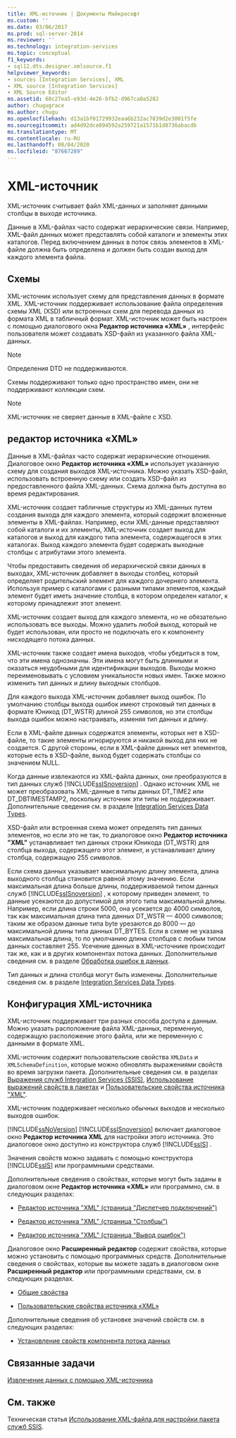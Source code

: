 ```yaml
---
title: XML-источник | Документы Майкрософт
ms.custom: ''
ms.date: 03/06/2017
ms.prod: sql-server-2014
ms.reviewer: ''
ms.technology: integration-services
ms.topic: conceptual
f1_keywords:
- sql12.dts.designer.xmlsource.f1
helpviewer_keywords:
- sources [Integration Services], XML
- XML source [Integration Services]
- XML Source Editor
ms.assetid: 68c27ea5-e93d-4e26-bfb2-d967ca0a5282
author: chugugrace
ms.author: chugu
ms.openlocfilehash: d13a1bf01729932eaa6b232ac7839d2e3001f5fe
ms.sourcegitcommit: ad4d92dce894592a259721a1571b1d8736abacdb
ms.translationtype: MT
ms.contentlocale: ru-RU
ms.lasthandoff: 08/04/2020
ms.locfileid: "87667289"
---
```

# <a name="xml-source"></a>XML-источник
  XML-источник считывает файл XML-данных и заполняет данными столбцы в выходе источника.  
  
 Данные в XML-файлах часто содержат иерархические связи. Например, XML-файл данных может представлять собой каталоги и элементы этих каталогов. Перед включением данных в поток связь элементов в XML-файле должна быть определена и должен быть создан выход для каждого элемента файла.  
  
## <a name="schemas"></a>Схемы  
 XML-источник использует схему для представления данных в формате XML. XML-источник поддерживает использование файла определения схемы XML (XSD) или встроенных схем для перевода данных из формата XML в табличный формат. XML-источник может быть настроен с помощью диалогового окна **Редактор источника «XML»** , интерфейс пользователя может создавать XSD-файл из указанного файла XML-данных.  
  
> [!NOTE]  
>  Определения DTD не поддерживаются.  
  
 Схемы поддерживают только одно пространство имен, они не поддерживают коллекции схем.  
  
> [!NOTE]  
>  XML-источник не сверяет данные в XML-файле с XSD.  
  
## <a name="xml-source-editor"></a>редактор источника «XML»  
 Данные в XML-файлах часто содержат иерархические отношения. Диалоговое окно **Редактор источника «XML»** использует указанную схему для создания выходов XML-источника. Можно указать XSD-файл, использовать встроенную схему или создать XSD-файл из предоставленного файла XML-данных. Схема должна быть доступна во время редактирования.  
  
 XML-источник создает табличные структуры из XML-данных путем создания выхода для каждого элемента, который содержит вложенные элементы в XML-файлах. Например, если XML-данные представляют собой каталоги и их элементы, XML-источник создает выход для каталогов и выход для каждого типа элемента, содержащегося в этих каталогах. Выход каждого элемента будет содержать выходные столбцы с атрибутами этого элемента.  
  
 Чтобы предоставить сведения об иерархической связи данных в выходах, XML-источник добавляет в выходы столбец, который определяет родительский элемент для каждого дочернего элемента. Используя пример с каталогами с разными типами элементов, каждый элемент будет иметь значение столбца, в котором определен каталог, к которому принадлежит этот элемент.  
  
 XML-источник создает выход для каждого элемента, но не обязательно использовать все выходы. Можно удалить любой выход, который не будет использован, или просто не подключать его к компоненту нисходящего потока данных.  
  
 XML-источник также создает имена выходов, чтобы убедиться в том, что эти имена однозначны. Эти имена могут быть длинными и оказаться неудобными для идентификации выходов. Выходы можно переименовывать с условием уникальности новых имен. Также можно изменить тип данных и длину выходных столбцов.  
  
 Для каждого выхода XML-источник добавляет выход ошибок. По умолчанию столбцы выхода ошибок имеют строковый тип данных в формате Юникод (DT_WSTR) длиной 255 символов, но эти столбцы выхода ошибок можно настраивать, изменяя тип данных и длину.  
  
 Если в XML-файле данных содержатся элементы, которых нет в XSD-файле, то такие элементы игнорируются и никакой выход для них не создается. С другой стороны, если в XML-файле данных нет элементов, которые есть в XSD-файле, выход будет содержать столбцы со значением NULL.  
  
 Когда данные извлекаются из XML-файла данных, они преобразуются в тип данных служб [!INCLUDE[ssISnoversion](../../includes/ssisnoversion-md.md)] . Однако источник XML не может преобразовать XML-данные в типы данных DT_TIME2 или DT_DBTIMESTAMP2, поскольку источник эти типы не поддерживает. Дополнительные сведения см. в разделе [Integration Services Data Types](integration-services-data-types.md).  
  
 XSD-файл или встроенная схема может определять тип данных элементов, но если это не так, то диалоговое окно **Редактор источника "XML"** устанавливает тип данных строки Юникода (DT_WSTR) для столбца выхода, содержащего этот элемент, и устанавливает длину столбца, содержащую 255 символов.  
  
 Если схема данных указывает максимальную длину элемента, длина выходного столбца становится равной этому значению. Если максимальная длина больше длины, поддерживаемой типом данных служб [!INCLUDE[ssISnoversion](../../includes/ssisnoversion-md.md)] , к которому приведен элемент, то данные усекаются до допустимой для этого типа максимальной длины. Например, если длина строки 5000, она усекается до 4000 символов, так как максимальная длина типа данных DT_WSTR — 4000 символов; таким же образом данные типа byte урезаются до 8000 — до максимальной длины типа данных DT_BYTES. Если в схеме не указана максимальная длина, то по умолчанию длина столбцов с любым типом данных составляет 255. Усечение данных в XML-источнике происходит так же, как и в других компонентах потока данных. Дополнительные сведения см. в разделе [Обработка ошибок в данных](error-handling-in-data.md).  
  
 Тип данных и длина столбца могут быть изменены. Дополнительные сведения см. в разделе [Integration Services Data Types](integration-services-data-types.md).  
  
## <a name="configuration-of-the-xml-source"></a>Конфигурация XML-источника  
 XML-источник поддерживает три разных способа доступа к данным. Можно указать расположение файла XML-данных, переменную, содержащую расположение этого файла, или же переменную с данными в формате XML.  
  
 XML-источник содержит пользовательские свойства `XMLData` и `XMLSchemaDefinition`, которые можно обновлять выражениями свойств во время загрузки пакета. Дополнительные сведения см. в разделах [Выражения служб Integration Services (SSIS)](../expressions/integration-services-ssis-expressions.md), [Использование выражений свойств в пакетах](../expressions/use-property-expressions-in-packages.md) и [Пользовательские свойства источника "XML"](xml-source-custom-properties.md).  
  
 XML-источник поддерживает несколько обычных выходов и несколько выходов ошибок.  
  
 [!INCLUDE[ssNoVersion](../../includes/ssnoversion-md.md)] [!INCLUDE[ssISnoversion](../../includes/ssisnoversion-md.md)] включает диалоговое окно **Редактор источника XML** для настройки этого источника. Это диалоговое окно доступно из конструктора служб [!INCLUDE[ssIS](../../includes/ssis-md.md)] .  
  
 Значения свойств можно задавать с помощью конструктора [!INCLUDE[ssIS](../../includes/ssis-md.md)] или программными средствами.  
  
 Дополнительные сведения о свойствах, которые могут быть заданы в диалоговом окне **Редактор источника «XML»** или программно, см. в следующих разделах:  
  
-   [Редактор источника "XML" (страница "Диспетчер подключений")](../xml-source-editor-connection-manager-page.md)  
  
-   [Редактор источника "XML" (страница "Столбцы")](../xml-source-editor-columns-page.md)  
  
-   [Редактор источника "XML" (страница "Вывод ошибок")](../xml-source-editor-error-output-page.md)  
  
 Диалоговое окно **Расширенный редактор** содержит свойства, которые можно установить с помощью программных средств. Дополнительные сведения о свойствах, которые вы можете задать в диалоговом окне **Расширенный редактор** или программными средствами, см. в следующих разделах.  
  
-   [Общие свойства](../common-properties.md)  
  
-   [Пользовательские свойства источника «XML»](xml-source-custom-properties.md)  
  
 Дополнительные сведения об установке значений свойств см. в следующих разделах:  
  
-   [Установление свойств компонента потока данных](set-the-properties-of-a-data-flow-component.md)  
  
## <a name="related-tasks"></a>Связанные задачи  
 [Извлечение данных с помощью XML-источника](xml-source.md)  
  
## <a name="related-content"></a>См. также  
 Техническая статья [Использование XML-файла для настройки пакета служб SSIS](https://www.sqlshack.com/using-xml-file-configure-ssis-package/).  
  
  
